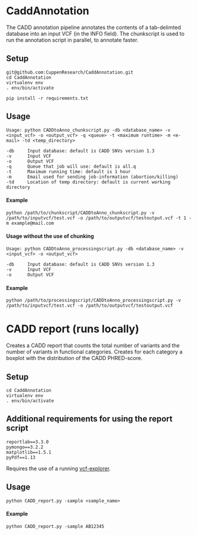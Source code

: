 # CaddAnnotation
The CADD annotation pipeline annotates the contents of a tab-delimted database into an input VCF (in the INFO field).
The chunkscript is used to run the annotation script in parallel, to annotate faster.

## Setup
```
git@github.com:CuppenResearch/CaddAnnotation.git
cd CaddAnnotation
virtualenv env
. env/bin/activate

pip install -r requirements.txt
```

## Usage
```
Usage: python CADDtoAnno_chunkscript.py -db <database_name> -v <input_vcf> -o <output_vcf> -q <queue> -t <maximum runtime> -m <e-mail> -td <temp_directory>

-db     Input database: default is CADD SNVs version 1.3
-v      Input VCF
-o      Output VCF
-q      Queue that job will use: default is all.q
-t      Maximum running time: default is 1 hour
-m      Email used for sending job-information (abortion/killing)
-td     Location of temp directory: default is current working directory
```

#### Example
```
python /path/to/chunkscript/CADDtoAnno_chunkscript.py -v /path/to/inputvcf/test.vcf -o /path/to/outputvcf/testoutput.vcf -t 1 -m example@mail.com
```

#### Usage without the use of chunking
```
Usage: python CADDtoAnno_processingscript.py -db <database_name> -v <input_vcf> -o <output_vcf>

-db     Input database: default is CADD SNVs version 1.3
-v      Input VCF
-o      Output VCF
```

#### Example
```
python /path/to/processingscript/CADDtoAnno_processingscript.py -v /path/to/inputvcf/test.vcf -o /path/to/outputvcf/testoutput.vcf
```

# CADD report (runs locally)
Creates a CADD report that counts the total number of variants and the number of variants in functional categories.
Creates for each category a boxplot with the distribution of the CADD PHRED-score.

## Setup
```
cd CaddAnnotation
virtualenv env
. env/bin/activate
```

## Additional requirements for using the report script
```
reportlab==3.3.0
pymongo==3.2.2
matplotlib==1.5.1
pyPdf==1.13
```

Requires the use of a running [vcf-explorer](https://github.com/CuppenResearch/vcf-explorer).

## Usage
```
python CADD_report.py -sample <sample_name>
```

#### Example
```
python CADD_report.py -sample AB12345
```
